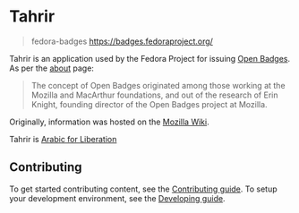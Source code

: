 # Tahrir
> fedora-badges https://badges.fedoraproject.org/

Tahrir is an application used by the Fedora Project for issuing [Open
Badges][open-badges].  As per the [about][ob-about] page:

> The concept of Open Badges originated among those working at the Mozilla and
> MacArthur foundations, and out of the research of Erin Knight, founding
> director of the Open Badges project at Mozilla. 

Originally, information was hosted on the [Mozilla Wiki][moz-badges].

Tahrir is [Arabic for Liberation][wikipedia-tahrir]

## Contributing

To get started contributing content, see the [Contributing
guide][contributing].  To setup your development environment, see the
[Developing guide][developing].

[open-badges]: https://openbadges.org
[ob-about]: https://openbadges.org/about/
[moz-badges]: https://wiki.mozilla.org/index.php?title=Badges&oldid=1170927
[wikipedia-tahrir]: http://en.wikipedia.org/wiki/Tahrir_Square
[contributing]: https://github.com/fedora-infra/tahrir/blob/develop/CONTRIBUTING.md
[developing]: https://github.com/fedora-infra/tahrir/blob/develop/DEVELOPING.md
